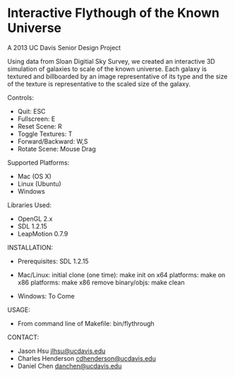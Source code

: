Interactive Flythough of the Known Universe
======================
A 2013 UC Davis Senior Design Project

Using data from Sloan Digitial Sky Survey, we created an interactive 3D simulation of galaxies to scale of the known universe. Each galaxy is textured and billboarded by an image representative of its type and the size of the texture is representative to the scaled size of the galaxy.

Controls:
- Quit: ESC
- Fullscreen: E
- Reset Scene: R
- Toggle Textures: T
- Forward/Backward: W,S
- Rotate Scene: Mouse Drag

Supported Platforms:
- Mac (OS X)
- Linux (Ubuntu)
- Windows

Libraries Used:
- OpenGL 2.x
- SDL 1.2.15
- LeapMotion 0.7.9

INSTALLATION:
- Prerequisites:
	SDL 1.2.15

- Mac/Linux:
	initial clone (one time): 	make init
	on x64 platforms:			make
	on x86 platforms:			make x86
	remove binary/objs:			make clean

- Windows:
	To Come

USAGE:
- From command line of Makefile:
 	bin/flythrough

CONTACT:
- Jason Hsu <jlhsu@ucdavis.edu>
- Charles Henderson <cdhenderson@ucdavis.edu>
- Daniel Chen <danchen@ucdavis.edu>
